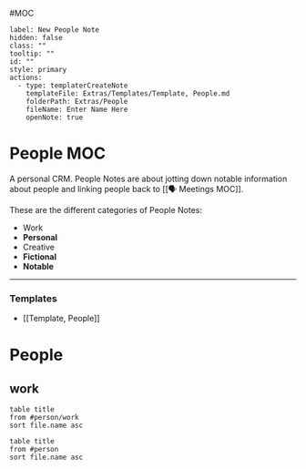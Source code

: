 #MOC

```meta-bind-button
label: New People Note
hidden: false
class: ""
tooltip: ""
id: ""
style: primary
actions:
  - type: templaterCreateNote
    templateFile: Extras/Templates/Template, People.md
    folderPath: Extras/People
    fileName: Enter Name Here
    openNote: true

```

# People MOC
A personal CRM. People Notes are about jotting down notable information about people and linking people back to [[🗣 Meetings MOC]].

These are the different categories of People Notes:
- Work
- **Personal**
- Creative
- **Fictional**
- **Notable**

---
### Templates
- [[Template, People]]

# People

## work
```dataview
table title
from #person/work 
sort file.name asc
```


```dataview
table title
from #person 
sort file.name asc
```
